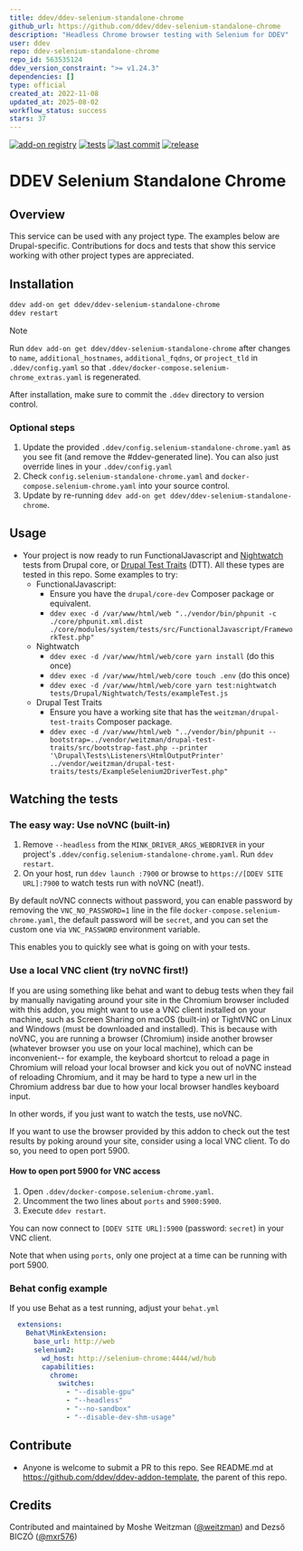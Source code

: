 ```yaml
---
title: ddev/ddev-selenium-standalone-chrome
github_url: https://github.com/ddev/ddev-selenium-standalone-chrome
description: "Headless Chrome browser testing with Selenium for DDEV"
user: ddev
repo: ddev-selenium-standalone-chrome
repo_id: 563535124
ddev_version_constraint: ">= v1.24.3"
dependencies: []
type: official
created_at: 2022-11-08
updated_at: 2025-08-02
workflow_status: success
stars: 37
---
```


[![add-on registry](https://img.shields.io/badge/DDEV-Add--on_Registry-blue)](https://addons.ddev.com)
[![tests](https://github.com/ddev/ddev-selenium-standalone-chrome/actions/workflows/tests.yml/badge.svg?branch=main)](https://github.com/ddev/ddev-selenium-standalone-chrome/actions/workflows/tests.yml?query=branch%3Amain)
[![last commit](https://img.shields.io/github/last-commit/ddev/ddev-selenium-standalone-chrome)](https://github.com/ddev/ddev-selenium-standalone-chrome/commits)
[![release](https://img.shields.io/github/v/release/ddev/ddev-selenium-standalone-chrome)](https://github.com/ddev/ddev-selenium-standalone-chrome/releases/latest)

# DDEV Selenium Standalone Chrome

## Overview

This service can be used with any project type. The examples below are Drupal-specific. Contributions for docs and tests that show this service working with other project types are appreciated.

## Installation

```bash
ddev add-on get ddev/ddev-selenium-standalone-chrome
ddev restart
```

> [!NOTE]
> Run `ddev add-on get ddev/ddev-selenium-standalone-chrome` after changes to `name`, `additional_hostnames`, `additional_fqdns`, or `project_tld` in `.ddev/config.yaml` so that `.ddev/docker-compose.selenium-chrome_extras.yaml` is regenerated.

After installation, make sure to commit the `.ddev` directory to version control.

### Optional steps

1. Update the provided `.ddev/config.selenium-standalone-chrome.yaml` as you see fit (and remove the #ddev-generated line). You can also just override lines in your `.ddev/config.yaml`
1. Check `config.selenium-standalone-chrome.yaml` and `docker-compose.selenium-chrome.yaml` into your source control.
1. Update by re-running `ddev add-on get ddev/ddev-selenium-standalone-chrome`.

## Usage

- Your project is now ready to run FunctionalJavascript and [Nightwatch](https://www.drupal.org/docs/automated-testing/javascript-testing-using-nightwatch) tests from Drupal core, or [Drupal Test Traits](https://gitlab.com/weitzman/drupal-test-traits) (DTT). All these types are tested in this repo. Some examples to try:
  - FunctionalJavascript:
    - Ensure you have the `drupal/core-dev` Composer package or equivalent.
    - `ddev exec -d /var/www/html/web "../vendor/bin/phpunit -c ./core/phpunit.xml.dist ./core/modules/system/tests/src/FunctionalJavascript/FrameworkTest.php"`
  - Nightwatch
    - `ddev exec -d /var/www/html/web/core yarn install` (do this once)
    - `ddev exec -d /var/www/html/web/core touch .env` (do this once)
    - `ddev exec -d /var/www/html/web/core yarn test:nightwatch tests/Drupal/Nightwatch/Tests/exampleTest.js`
  - Drupal Test Traits
    - Ensure you have a working site that has the `weitzman/drupal-test-traits` Composer package.
    - `ddev exec -d /var/www/html/web "../vendor/bin/phpunit --bootstrap=../vendor/weitzman/drupal-test-traits/src/bootstrap-fast.php --printer '\Drupal\Tests\Listeners\HtmlOutputPrinter' ../vendor/weitzman/drupal-test-traits/tests/ExampleSelenium2DriverTest.php"`

## Watching the tests

### The easy way: Use noVNC (built-in)

1. Remove `--headless` from the `MINK_DRIVER_ARGS_WEBDRIVER` in your project's `.ddev/config.selenium-standalone-chrome.yaml`. Run `ddev restart`.
2. On your host, run `ddev launch :7900` or browse to `https://[DDEV SITE URL]:7900` to watch tests run with noVNC (neat!).

By default noVNC connects without password, you can enable password by removing the `VNC_NO_PASSWORD=1` line in the file `docker-compose.selenium-chrome.yaml`, the default password will be `secret`, and you can set the custom one via `VNC_PASSWORD` environment variable.

This enables you to quickly see what is going on with your tests.

### Use a local VNC client (try noVNC first!)

If you are using something like behat and want to debug tests when they fail by manually navigating around your site in the Chromium browser included with this addon, you might want to use a VNC client installed on your machine, such as Screen Sharing on macOS (built-in) or TightVNC on Linux and Windows (must be downloaded and installed). This is because with noVNC, you are running a browser (Chromium) inside another browser (whatever browser you use on your local machine), which can be inconvenient-- for example, the keyboard shortcut to reload a page in Chromium will reload your local browser and kick you out of noVNC instead of reloading Chromium, and it may be hard to type a new url in the Chromium address bar due to how your local browser handles keyboard input.

In other words, if you just want to watch the tests, use noVNC.

If you want to use the browser provided by this addon to check out the test results by poking around your site, consider using a local VNC client. To do so, you need to open port 5900.

#### How to open port 5900 for VNC access

1. Open `.ddev/docker-compose.selenium-chrome.yaml`.
2. Uncomment the two lines about `ports` and `5900:5900`.
3. Execute `ddev restart`.

You can now connect to `[DDEV SITE URL]:5900` (password: `secret`) in your VNC client.

Note that when using `ports`, only one project at a time can be running with port 5900.

### Behat config example

If you use Behat as a test running, adjust your `behat.yml`

```yaml
  extensions:
    Behat\MinkExtension:
      base_url: http://web
      selenium2:
        wd_host: http://selenium-chrome:4444/wd/hub
        capabilities:
          chrome:
            switches:
              - "--disable-gpu"
              - "--headless"
              - "--no-sandbox"
              - "--disable-dev-shm-usage"
```

## Contribute

- Anyone is welcome to submit a PR to this repo. See README.md at https://github.com/ddev/ddev-addon-template, the parent of this repo.

## Credits

Contributed and maintained by Moshe Weitzman ([@weitzman](https://github.com/weitzman)) and
Dezső BICZÓ  ([@mxr576](https://github.com/mxr576))
